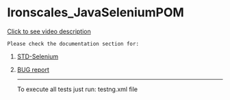 # Ironscales_JavaSeleniumPOM
[Click to see video description](https://youtu.be/29fh8bns04s)

    Please check the documentation section for:   
1. [STD-Selenium](https://github.com/sergeicher1/Ironscales_JavaSeleniumPOM/blob/master/Documentation/STD-%20Ironscales.docx)
2. [BUG report](https://github.com/sergeicher1/Ironscales_JavaSeleniumPOM/blob/master/Documentation/BUG-report-Ironscales.docx)
    
    <hr>
    To execute all tests just run: testng.xml file 

